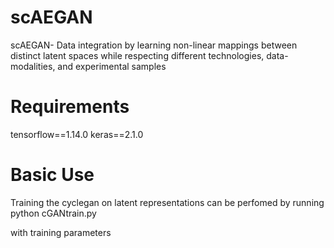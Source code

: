 # scAEGAN
scAEGAN- Data integration by learning non-linear mappings between distinct latent spaces while respecting different technologies, data-modalities, and experimental samples

# Requirements
tensorflow==1.14.0
keras==2.1.0


# Basic Use
Training the cyclegan on latent representations can be perfomed by running
python cGANtrain.py

with training parameters
